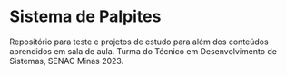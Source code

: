 # Sistema de Palpites
Repositório para teste e projetos de estudo para além dos conteúdos
aprendidos em sala de aula. Turma do Técnico em Desenvolvimento de
Sistemas, SENAC Minas 2023.

